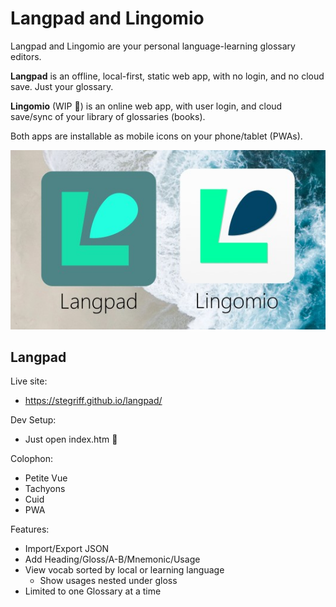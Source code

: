 # Langpad and Lingomio

Langpad and Lingomio are your personal language-learning glossary editors.

**Langpad** is an offline, local-first, static web app, with no login, and no cloud save. Just your glossary.

**Lingomio** (WIP 🚧) is an online web app, with user login, and cloud save/sync of your library of glossaries (books).

Both apps are installable as mobile icons on your phone/tablet (PWAs).

![Langpad and Lingomio logos](/resources/compare.jpg)

## Langpad 

Live site:

 + <https://stegriff.github.io/langpad/>

Dev Setup:

 + Just open index.htm 🙂

Colophon:

 + Petite Vue
 + Tachyons
 + Cuid
 + PWA

Features:

 + Import/Export JSON
 + Add Heading/Gloss/A-B/Mnemonic/Usage
 + View vocab sorted by local or learning language
     - Show usages nested under gloss
 + Limited to one Glossary at a time

